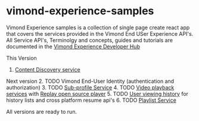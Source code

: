 # vimond-experience-samples
Vimond Experience samples is a collection of single page create react app that covers the services provided in the
Vimond End USer Experience API's.
All Service API's, Terminolgy and concepts, guides and tutorials are documented in the
[Vimond Experience Developer Hub](https://vimond-experience-api.readme.io/)

This Version
1. [Content Discovery service](https://vimond-experience-api.readme.io/docs/content-discovery)

Next version 
2. TODO Vimond End-User Identity (authentication and authorization)
3. TODO [Sub-profile Service](https://vimond-experience-api.readme.io/docs/sub-profile-service)
4. TODO [Video playback services](https://vimond-experience-api.readme.io/docs/video-playback) with [Replay open source player](https://vimond.github.io/replay/)
5. TODO [User viewing history](https://vimond-experience-api.readme.io/docs/resume-playback) for history lists and cross platform resume api's
6. TODO [Playlist Service](https://vimond-experience-api.readme.io/docs/playlist-service)

All versions are ready to run.
